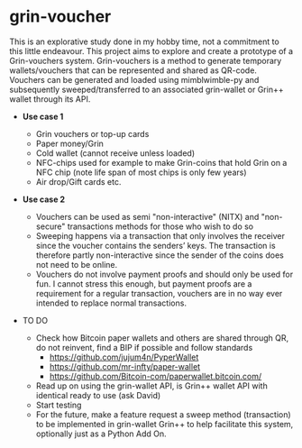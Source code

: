 # grin-voucher
This is an explorative study done in my hobby time, not a commitment to this little endeavour.
This project aims to explore and create a prototype of a Grin-vouchers system. Grin-vouchers is a method to generate temporary wallets/vouchers that can be represented and shared as QR-code. 
Vouchers can be generated and loaded using mimblwimble-py and subsequently sweeped/transferred to an associated grin-wallet or Grin++ wallet through its API.

* **Use case 1**
  * Grin vouchers or top-up cards   
  * Paper money/Grin 
  * Cold wallet (cannot receive unless loaded)
  * NFC-chips used for example to make Grin-coins that hold Grin on a NFC chip (note life span of most chips is only few years)
  * Air drop/Gift cards etc.
    
* **Use case 2**
  * Vouchers can be used as semi "non-interactive" (NITX) and "non-secure" transactions methods for those who wish to do so
  * Sweeping happens via a transaction that only involves the receiver since the voucher contains the senders’ keys. The transaction is therefore partly non-interactive since the sender of the coins does not need to be online.   
  * Vouchers do not involve payment proofs and should only be used for fun. I cannot stress this enough, but payment proofs are a requirement for a regular transaction, vouchers are in no way ever intended to replace normal transactions.
 
* TO DO
  * Check how Bitcoin paper wallets and others are shared through QR, do not reinvent, find a BIP if possible and follow standards
    * https://github.com/jujum4n/PyperWallet
    * https://github.com/mr-infty/paper-wallet
    * https://github.com/Bitcoin-com/paperwallet.bitcoin.com/ 
  * Read up on using the grin-wallet API, is Grin++ wallet API with identical ready to use (ask David)
  * Start testing
  * For the future, make a feature request a sweep method (transaction) to be implemented in grin-wallet Grin++ to help facilitate this system, optionally just as a Python Add On.

